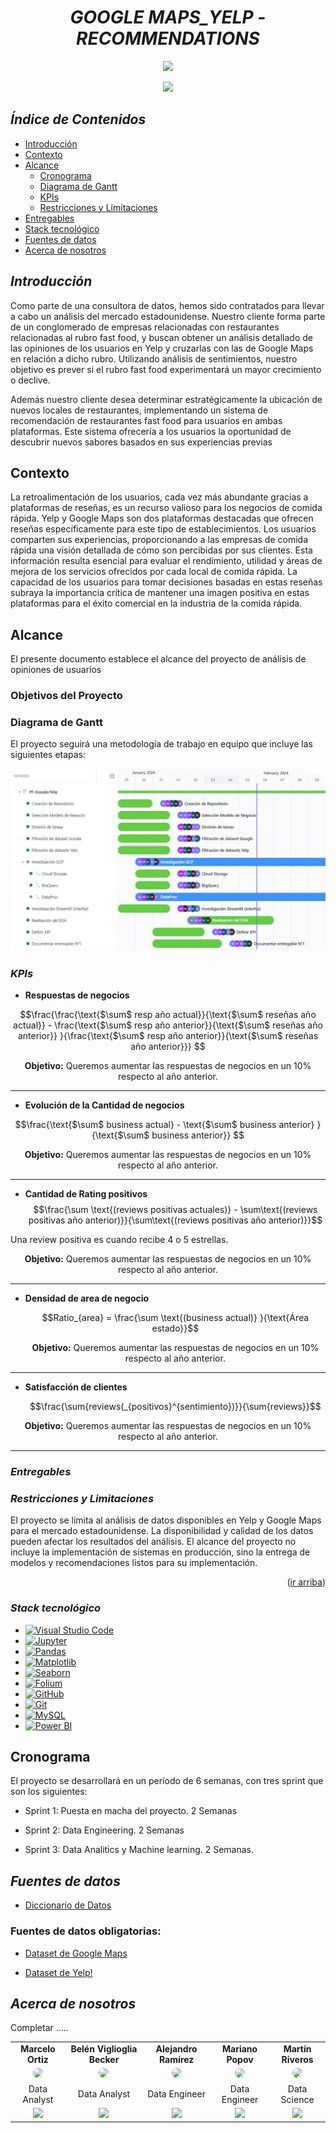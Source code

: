 # <a name="readme-top"></a>

# <h1 align="center">*GOOGLE MAPS_YELP - RECOMMENDATIONS*</h1>

<p align="center">
<img src="https://upload.wikimedia.org/wikipedia/commons/thumb/a/ad/Yelp_Logo.svg/2560px-Yelp_Logo.svg.png"  height="100">
<p align="center">
<img src="https://upload.wikimedia.org/wikipedia/commons/thumb/b/bd/Google_Maps_Logo_2020.svg/512px-Google_Maps_Logo_2020.svg.png"  height="100">

## *Índice de Contenidos*

- [Introducción](#introducción)
- [Contexto](#contexto)
- [Alcance](#alcance)
  - [Cronograma](#cronograma)
  - [Diagrama de Gantt](#diagrama-de-gantt)
  - [KPIs](#kpis)
  - [Restricciones y Limitaciones](#restricciones-y-limitaciones)
- [Entregables](#entregables)
- [Stack tecnológico](#stack-tecnológico)
- [Fuentes de datos](#fuentes-de-datos)
- [Acerca de nosotros](#acerca-de-nosotros)


## *Introducción*

Como parte de una consultora de datos, hemos sido contratados para llevar a cabo un análisis del mercado estadounidense. Nuestro cliente forma parte de un conglomerado de empresas relacionadas con restaurantes relacionadas al rubro fast food, y buscan obtener un análisis detallado de las opiniones de los usuarios en Yelp y cruzarlas con las de Google Maps en relación a dicho rubro. Utilizando análisis de sentimientos, nuestro objetivo es prever si el rubro fast food experimentará un mayor crecimiento o declive.

Además nuestro cliente desea determinar estratégicamente la ubicación de nuevos locales de restaurantes, implementando un sistema de recomendación de restaurantes fast food para usuarios en ambas plataformas. Este sistema ofrecería a los usuarios la oportunidad de descubrir nuevos sabores basados en sus experiencias previas


## Contexto

La retroalimentación de los usuarios, cada vez más abundante gracias a plataformas de reseñas, es un recurso valioso para los negocios de comida rápida. Yelp y Google Maps son dos plataformas destacadas que ofrecen reseñas específicamente para este tipo de establecimientos. Los usuarios comparten sus experiencias, proporcionando a las empresas de comida rápida una visión detallada de cómo son percibidas por sus clientes. Esta información resulta esencial para evaluar el rendimiento, utilidad y áreas de mejora de los servicios ofrecidos por cada local de comida rápida. La capacidad de los usuarios para tomar decisiones basadas en estas reseñas subraya la importancia crítica de mantener una imagen positiva en estas plataformas para el éxito comercial en la industria de la comida rápida.

<summary><h2>Alcance</h2></summary>

El presente documento establece el alcance del proyecto de análisis de opiniones de usuarios

### Objetivos del Proyecto

### Diagrama de Gantt

El proyecto seguirá una metodología de trabajo en equipo que incluye las siguientes etapas:


<div align="center">

<img src="./images/gantt.jpg" >
</div>

### *KPIs*

- **Respuestas de negocios**

$$\frac{\frac{\text{$\sum$ resp año actual}}{\text{$\sum$ reseñas año actual}} - \frac{\text{$\sum$ resp año anterior}}{\text{$\sum$ reseñas año anterior}} }{\frac{\text{$\sum$ resp año anterior}}{\text{$\sum$ reseñas año anterior}}}
$$




<p align='center'> <b>Objetivo:</b> Queremos aumentar las respuestas de negocios en un 10% respecto al año anterior.

----------------------
- **Evolución de la Cantidad de negocios**

$$\frac{\text{$\sum$ business actual} - \text{$\sum$ business anterior} }{\text{$\sum$  business anterior}}
$$

 <p align='center'><b>Objetivo:</b> Queremos aumentar las respuestas de negocios en un 10% respecto al año anterior.

-----------------

- **Cantidad de Rating positivos**
  $$\frac{\sum \text{(reviews positivas actuales)} - \sum\text{(reviews positivas año anterior)}}{\sum\text{(reviews positivas año anterior)}}$$

 Una review positiva es cuando recibe 4 o 5 estrellas.

 <p align='center'><b>Objetivo:</b> Queremos aumentar las respuestas de negocios en un 10% respecto al año anterior.

--------

- **Densidad de area de negocio**

  $$Ratio_{area}  = \frac{\sum \text{(business actual)} }{\text{Área estado}}$$

  <p align='center'> <b>Objetivo:</b> Queremos aumentar las respuestas de negocios en un 10% respecto al año anterior.


--------------------

- **Satisfacción de clientes**

    $$\frac{\sum{reviews(_{positivos}^{sentimiento})}}{\sum{reviews}}$$

 <p align='center'><b>Objetivo:</b> Queremos aumentar las respuestas de negocios en un 10% respecto al año anterior.

--------------------

### *Entregables*

### *Restricciones y Limitaciones*

El proyecto se limita al análisis de datos disponibles en Yelp y Google Maps para el mercado estadounidense.
La disponibilidad y calidad de los datos pueden afectar los resultados del análisis.
El alcance del proyecto no incluye la implementación de sistemas en producción, sino la entrega de modelos y recomendaciones listos para su implementación.

<p align="right">(<a href="#readme-top">ir arriba</a>)</p>

</details>

### *Stack tecnológico*

- [![Visual Studio Code](https://img.shields.io/badge/IDE-Visual%20Studio%20Code-blue)](https://code.visualstudio.com/)
- [![Jupyter](https://img.shields.io/badge/Notebook-Jupyter-orange)](https://jupyter.org/)
- [![Pandas](https://img.shields.io/badge/Library-Pandas-brightgreen)](https://pandas.pydata.org/)
- [![Matplotlib](https://img.shields.io/badge/Library-Matplotlib-blue)](https://matplotlib.org/)
- [![Seaborn](https://img.shields.io/badge/Library-Seaborn-yellow)](https://seaborn.pydata.org/)
- [![Folium](https://img.shields.io/badge/Library-Folium-green)](https://python-visualization.github.io/folium/)
- [![GitHub](https://img.shields.io/badge/Platform-GitHub-lightgrey)](https://github.com/)
- [![Git](https://img.shields.io/badge/Version%20Control-Git-blue)](https://git-scm.com/)
- [![MySQL](https://img.shields.io/badge/Database-MySQL-orange)](https://www.mysql.com/)
- [![Power BI](https://img.shields.io/badge/BI%20Tool-Power%20BI-yellow)](https://powerbi.microsoft.com/)

## Cronograma

El proyecto se desarrollará en un período de 6 semanas, con tres sprint que son los siguientes:

- Sprint 1: Puesta en macha del proyecto. 2 Semanas

- Sprint 2: Data Engineering. 2 Semanas

- Sprint 3: Data Analitics y Machine learning. 2 Semanas.

## *Fuentes de datos*

- [Diccionario de Datos](https://docs.google.com/document/d/1ASLMGAgrviicATaP1UJlflpmBCXtuSTHQGWdQMN6_2I/edit)
### Fuentes de datos obligatorias:
- [Dataset de Google Maps](https://drive.google.com/drive/folders/1Wf7YkxA0aHI3GpoHc9Nh8_scf5BbD4DA?usp=share_link)

- [Dataset de Yelp!](https://drive.google.com/drive/folders/1TI-SsMnZsNP6t930olEEWbBQdo_yuIZF?usp=sharing)

## *Acerca de nosotros*

Completar ..... 


[linkedin-logo]: https://img.shields.io/badge/LinkedIn-0077B5?style=for-the-badge&logo=linkedin&logoColor=whiteLogoDelDi%CC%81a-LinkedIn-un-emblema-que-esta%CC%81-22dentro22-1110x366.jpg

[github-logo]: https://img.shields.io/badge/Platform-GitHub-lightgrey

[github-belen]:https://github.com/belenvbecker

[github-mariano]:https://github.com/marianopopov

[github-martin]: https://github.com/martinarielriveros

[github-alejo]: https://github.com/dalejandroramirez

[github-marcelo]: https://github.com/marceloortizz

[linkedin-belen]: https://www.linkedin.com/in/belen-viglioglia-becker/

[linkedin-mariano]: https://www.linkedin.com/in/mariano-popov-3a4570290/

[linkedin-martin]: https://www.linkedin.com/in/martinriveros/

[linkedin-alejo]: https://www.linkedin.com/in/dalejandroramirez/

[linkedin-marcelo]: https://www.linkedin.com/in/marceloortizz/


<table align="center">
  <tr>
    <td align="center"><b>Marcelo Ortiz</td>
    <td align="center"><b>Belén Viglioglia Becker</b></td>
    <td align="center"><b>Alejandro Ramírez</b></td>
    <td align="center"><b>Mariano Popov</b></td>
    <td align="center"><b>Martín Riveros</b></td>
  </tr>
  <tr>
    <td align="center"><a href="https://www.linkedin.com/in/marceloortizz/"><img src="https://media.licdn.com/dms/image/D4D03AQHxyKdkjxaNIw/profile-displayphoto-shrink_200_200/0/1703053789448?e=1712188800&v=beta&t=NmtJKYCnsSSZRYZuaTgbDd1_CtBzOdnGHcoUeU6Vnz8" width=48 style="border-radius:50%"></a></td>
    <td align="center"><a href="https://www.linkedin.com/in/belen-viglioglia-becker/"><img src="https://media.licdn.com/dms/image/D4D35AQFiZNYv93A08Q/profile-framedphoto-shrink_200_200/0/1678551884037?e=1707440400&v=beta&t=V2kPAuRNl0E4EQWnhkDp8z5nkPbNvBGroxL9MUxmmrs" width=48 style="border-radius:50%"></a></td>
    <td align="center"><a href="https://www.linkedin.com/in/dalejandroramirez/"><img src="https://media.licdn.com/dms/image/D4E35AQECkqfYTtJetw/profile-framedphoto-shrink_200_200/0/1687559285382?e=1707440400&v=beta&t=sR_ri9ifjcdm9ClpKsLAPPhKAEwk9huQntCl07iL8c4" width=48 style="border-radius:50%"></a></td>
    <td align="center"><a href="https://www.linkedin.com/in/mariano-popov-3a4570290/"><img src="https://media.licdn.com/dms/image/D4E03AQGg5qnxEtISmQ/profile-displayphoto-shrink_200_200/0/1706830288635?e=1712188800&v=beta&t=zlPzR7Hzvz5aiJsdi1LR7ahCyExgvRkcZN6yBXofD0Q" width=48 style="border-radius:50%"> </a></td>
    <td align="center"><a href="https://www.linkedin.com/in/martinriveros/"><img src="https://media.licdn.com/dms/image/D4D03AQHVVaakawEo_g/profile-displayphoto-shrink_800_800/0/1699990983364?e=1712188800&v=beta&t=cvc73VmxiIzKcjSSLqPm9i69xMOCVFXSSA-pSdyTZSY" width=48 style="border-radius:50%"></a></td>
  </tr>
  <tr>
    <td align="center">Data Analyst</td>
    <td align="center">Data Analyst</td>
    <td align="center">Data Engineer</td>
    <td align="center">Data Engineer</td>
    <td align="center">Data Science</td>
  </tr>
  <tr>
    <td align="center"><a href="https://github.com/marceloortizz"><img src="https://img.shields.io/badge/Platform-GitHub-lightgrey"></a></td>
    <td align="center"><a href="https://github.com/belenvbecker"><img src="https://img.shields.io/badge/Platform-GitHub-lightgrey"></a></td>
    <td align="center"><a href="https://github.com/dalejandroramirez"><img src="https://img.shields.io/badge/Platform-GitHub-lightgrey"></a></td>
    <td align="center"><a href="https://github.com/marianopopov"><img src="https://img.shields.io/badge/Platform-GitHub-lightgrey"> </a></td>
    <td align="center"><a href="https://github.com/martinarielriveros"><img src="https://img.shields.io/badge/Platform-GitHub-lightgrey"></a></td>
  </tr>
</table>
